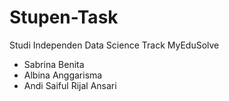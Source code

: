 # Stupen-Task
Studi Independen Data Science Track MyEduSolve
- Sabrina Benita
- Albina Anggarisma
- Andi Saiful Rijal Ansari
